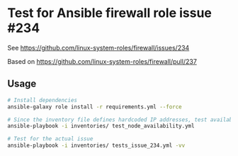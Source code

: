 # Test for Ansible firewall role issue #234

See https://github.com/linux-system-roles/firewall/issues/234

Based on https://github.com/linux-system-roles/firewall/pull/237

## Usage

```bash
# Install dependencies
ansible-galaxy role install -r requirements.yml --force

# Since the inventory file defines hardcoded IP addresses, test availability of nodes with the following command
ansible-playbook -i inventories/ test_node_availability.yml

# Test for the actual issue
ansible-playbook -i inventories/ tests_issue_234.yml -vv
```
